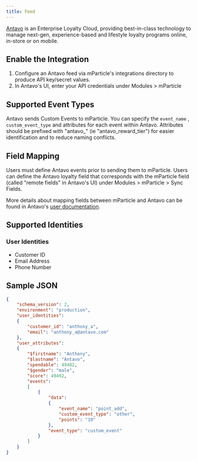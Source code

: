 ```yaml
---
title: Feed
---
```


[Antavo](https://antavo.com/) is an Enterprise Loyalty Cloud, providing best-in-class technology to manage next-gen, experience-based and lifestyle loyalty programs online, in-store or on mobile.

## Enable the Integration

1. Configure an Antavo feed via mParticle's integrations directory to produce API key/secret values.
2. In Antavo's UI, enter your API credentials under Modules > mParticle

## Supported Event Types

Antavo sends Custom Events to mParticle.  You can specify the `event_name` , `custom_event_type` and attributes for each event within Antavo. Attributes should be prefixed with "antavo_" (ie "antavo_reward_tier") for easier identification and to reduce naming conflicts.

## Field Mapping

Users must define Antavo events prior to sending them to mParticle. Users can define the Antavo loyalty field that corresponds with the mParticle field (called "remote fields" in Antavo's UI) under Modules > mParticle > Sync Fields.

More details about mapping fields between mParticle and Antavo can be found in Antavo's [user documentation](https://antavo.atlassian.net/wiki/spaces/AUM/pages/451511211/Integration+with+mParticle+customer+data+platform).


## Supported Identities
### User Identities
* Customer ID
* Email Address
* Phone Number


## Sample JSON
``` json
{
    "schema_version": 2,
    "environment": "production",
    "user_identities":
    {
        "customer_id": "anthony_a",
        "email": "anthony_a@antavo.com"
    },
    "user_attributes":
    {
        "$firstname": "Anthony",
        "$lastname": "Antavo",
        "spendable": 49482,
        "$gender": "male",
        "score": 49492,
        "events":
        [
            {
                "data":
                {
                    "event_name": "point_add",
                    "custom_event_type": "other",
                    "points": "10"
                },
                "event_type": "custom_event"
            }
        ]
    }
}
```
